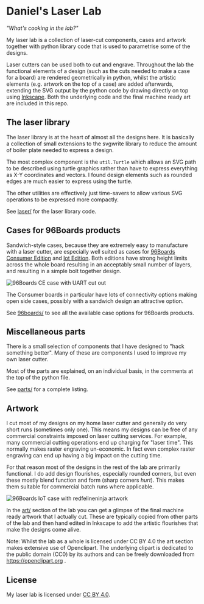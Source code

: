Daniel's Laser Lab
==================

*"What's cooking in the lab?"*

My laser lab is a collection of laser-cut components, cases and artwork
together with python library code that is used to parametrise some of the
designs.

Laser cutters can be used both to cut and engrave. Throughout the lab
the functional elements of a design (such as the cuts needed to make a
case for a board) are rendered geometrically in python, whilst the artistic
elements (e.g. artwork on the top of a case) are added afterwards,
extending the SVG output by the python code by drawing directly on top
using [Inkscape](https://inkscape.org). Both the underlying code and the
final machine ready art are included in this repo.

The laser library
-----------------

The laser library is at the heart of almost all the designs here. It is
basically a collection of small extensions to the svgwrite library to
reduce the amount of boiler plate needed to express a design.

The most complex component is the `util.Turtle` which allows an SVG
path to be described using turtle graphics rather than have to express
everything as X-Y coordinates and vectors. I found design elements such
as rounded edges are much easier to express using the turtle.

The other utilities are effectively just time-savers to allow various
SVG operations to be expressed more compactly.

See [laser/](laser/) for the laser library code.

Cases for 96Boards products
---------------------------

Sandwich-style cases, because they are extremely easy to manufacture 
with a laser cutter, are especially well suited as cases for [96Boards 
Consumer Edition][1] and [Iot Edition][2]. Both editions have strong 
height limits across the whole board resulting in an acceptably small 
number of layers, and resulting in a simple bolt together design.

![96Boards CE case with UART cut out](https://cdn.rawgit.com/daniel-thompson/laser-lab/364ca4d9/art/96boards_ce_top.svg)

The Consumer boards in particular have lots of connectivity options
making open side cases, possibly with a sandwich design an attractive
option.

See [96boards/](96boards/) to see all the available case options for 96Boards
products.

[1]: https://www.96boards.org/products/ce/
[2]: https://www.96boards.org/products/ie/

Miscellaneous parts
-------------------

There is a small selection of components that I have designed to "hack
something better". Many of these are components I used to improve my own
laser cutter.

Most of the parts are explained, on an individual basis, in the comments
at the top of the python file.

See [parts/](parts/) for a complete listing.

Artwork
-------

I cut most of my designs on my home laser cutter and generally do very
short runs (sometimes only one). This means my designs can be free of 
any commercial constraints imposed on laser cutting services. For 
example, many commercial cutting operations end up charging for "laser 
time". This normally makes raster engraving un-economic. In fact even 
complex raster engraving can end up having a big impact on the cutting time.

For that reason most of the designs in the rest of the lab are primarily
functional. I do add design flourishes, especially rounded corners, but
even these mostly blend function and form (sharp corners *hurt*). This
makes them suitable for commercial batch runs where applicable.

![96Boards IoT case with redfelineninja artwork](https://cdn.rawgit.com/daniel-thompson/laser-lab/d9de2b67/art/iot96_carbon-art.svg)

In the [art/](art/) section of the lab you can get a glimpse of the final machine
ready artwork that I actually cut. These are typically copied from 
other parts of the lab and then hand edited in Inkscape to add the 
artistic flourishes that make the designs come alive.

Note: Whilst the lab as a whole is licensed under CC BY 4.0 the art
section makes extensive use of Openclipart. The underlying clipart is
dedicated to the public domain (CC0) by its authors and can be freely
downloaded from https://openclipart.org .

License
-------

My laser lab is licensed under [CC BY 4.0](LICENSE.md).
